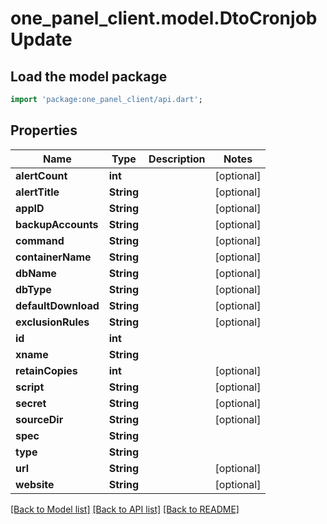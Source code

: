# one_panel_client.model.DtoCronjobUpdate

## Load the model package
```dart
import 'package:one_panel_client/api.dart';
```

## Properties
Name | Type | Description | Notes
------------ | ------------- | ------------- | -------------
**alertCount** | **int** |  | [optional] 
**alertTitle** | **String** |  | [optional] 
**appID** | **String** |  | [optional] 
**backupAccounts** | **String** |  | [optional] 
**command** | **String** |  | [optional] 
**containerName** | **String** |  | [optional] 
**dbName** | **String** |  | [optional] 
**dbType** | **String** |  | [optional] 
**defaultDownload** | **String** |  | [optional] 
**exclusionRules** | **String** |  | [optional] 
**id** | **int** |  | 
**xname** | **String** |  | 
**retainCopies** | **int** |  | [optional] 
**script** | **String** |  | [optional] 
**secret** | **String** |  | [optional] 
**sourceDir** | **String** |  | [optional] 
**spec** | **String** |  | 
**type** | **String** |  | 
**url** | **String** |  | [optional] 
**website** | **String** |  | [optional] 

[[Back to Model list]](../README.md#documentation-for-models) [[Back to API list]](../README.md#documentation-for-api-endpoints) [[Back to README]](../README.md)


